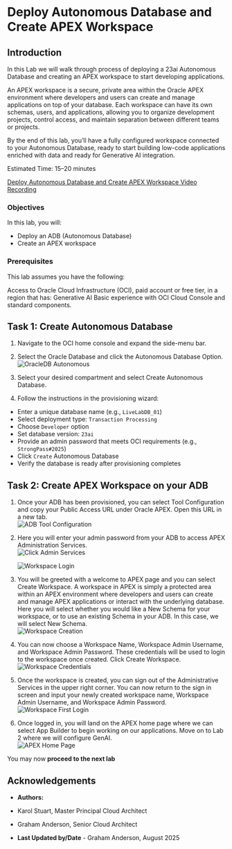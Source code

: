 # Deploy Autonomous Database and Create APEX Workspace

## Introduction

In this Lab we will walk through process of deploying a 23ai Autonomous Database and creating an APEX workspace to start developing applications.

An APEX workspace is a secure, private area within the Oracle APEX environment where developers and users can create and manage applications on top of your database. Each workspace can have its own schemas, users, and applications, allowing you to organize development projects, control access, and maintain separation between different teams or projects.

By the end of this lab, you’ll have a fully configured workspace connected to your Autonomous Database, ready to start building low-code applications enriched with data and ready for Generative AI integration.

Estimated Time: 15–20 minutes

 [Deploy Autonomous Database and Create APEX Workspace Video Recording](videohub:1_qjaoc6v5)

### Objectives

In this lab, you will:
* Deploy an ADB (Autonomous Database)
* Create an APEX workspace

### Prerequisites

This lab assumes you have the following:

Access to Oracle Cloud Infrastructure (OCI), paid account or free tier, in a region that has:
Generative AI
Basic experience with OCI Cloud Console and standard components.

## Task 1: Create Autonomous Database

1. Navigate to the OCI home console and expand the side-menu bar. 

2. Select the Oracle Database and click the Autonomous Database Option.  
    ![OracleDB Autonomous](./images/oracle_db_autonomous.png  "Oracle Cloud menu showing Autonomous Database link")

3. Select your desired compartment and select Create Autonomous Database.  

4. Follow the instructions in the provisioning wizard:  

- Enter a unique database name (e.g., `LiveLabDB_01`)  
- Select deployment type: `Transaction Processing`  
- Choose `Developer` option  
- Set database version: `23ai`  
- Provide an admin password that meets OCI requirements (e.g., `StrongPass#2025`)  
- Click `Create` Autonomous Database  
- Verify the database is ready after provisioning completes  

## Task 2: Create APEX Workspace on your ADB

1. Once your ADB has been provisioned, you can select Tool Configuration and copy your Public Access URL under Oracle APEX. Open this URL in a new tab.  
    ![ADB Tool Configuration](./images/adb_tool_configuration.png  "ADB details page showing APEX tool configuration link")

2. Here you will enter your admin password from your ADB to access APEX Administration Services.  
    ![Click Admin Services](./images/click_admin_services.png  "APEX Workspace Services login screen. Click Administration Services link to login to admin page")

    ![Workspace Login](./images/workspace_login.png  "APEX login screen for workspace administrator")

3. You will be greeted with a welcome to APEX page and you can select Create Workspace. A workspace in APEX is simply a protected area within an APEX environment where developers and users can create and manage APEX applications or interact with the underlying database. Here you will select whether you would like a New Schema for your workspace, or to use an existing Schema in your ADB. In this case, we will select New Schema.  
    ![Workspace Creation](./images/workspace_creation.png  "Create new APEX workspace with New Schema option")

4. You can now choose a Workspace Name, Workspace Admin Username, and Workspace Admin Password. These credentials will be used to login to the workspace once created. Click Create Workspace.  
    ![Workspace Credentials](./images/workspace_credentials.png  "Enter workspace name and credentials for new APEX workspace")

5. Once the workspace is created, you can sign out of the Administrative Services in the upper right corner. You can now return to the sign in screen and input your newly created workspace name, Workspace Admin Username, and Workspace Admin Password.  
    ![Workspace First Login](./images/workspace_first_login.png  "First login screen for new APEX workspace")

6. Once logged in, you will land on the APEX home page where we can select App Builder to begin working on our applications. Move on to Lab 2 where we will configure GenAI.  
    ![APEX Home Page](./images/apex_home_page.png  "Oracle APEX home page after workspace login")

You may now **proceed to the next lab**

## Acknowledgements

* **Authors:**
* Karol Stuart, Master Principal Cloud Architect 
* Graham Anderson, Senior Cloud Architect 

* **Last Updated by/Date** - Graham Anderson, August 2025
